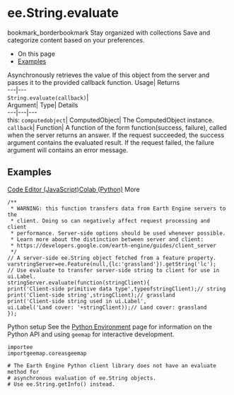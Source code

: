 
#  ee.String.evaluate 
bookmark_borderbookmark Stay organized with collections  Save and categorize content based on your preferences.
  * On this page
  * [Examples](https://developers.google.com/earth-engine/apidocs/ee-string-evaluate#examples)


Asynchronously retrieves the value of this object from the server and passes it to the provided callback function. 
Usage| Returns  
---|---  
`String.evaluate(callback)`|   
Argument| Type| Details  
---|---|---  
this: `computedobject`| ComputedObject| The ComputedObject instance.  
`callback`| Function| A function of the form function(success, failure), called when the server returns an answer. If the request succeeded, the success argument contains the evaluated result. If the request failed, the failure argument will contains an error message.  
## Examples
[Code Editor (JavaScript)](https://developers.google.com/earth-engine/apidocs/ee-string-evaluate#code-editor-javascript-sample)[Colab (Python)](https://developers.google.com/earth-engine/apidocs/ee-string-evaluate#colab-python-sample) More
```
/**
 * WARNING: this function transfers data from Earth Engine servers to the
 * client. Doing so can negatively affect request processing and client
 * performance. Server-side options should be used whenever possible.
 * Learn more about the distinction between server and client:
 * https://developers.google.com/earth-engine/guides/client_server
 */
// A server-side ee.String object fetched from a feature property.
varstringServer=ee.Feature(null,{lc:'grassland'}).getString('lc');
// Use evaluate to transfer server-side string to client for use in ui.Label.
stringServer.evaluate(function(stringClient){
print('Client-side primitive data type',typeofstringClient);// string
print('Client-side string',stringClient);// grassland
print('Client-side string used in ui.Label',
ui.Label('Land cover: '+stringClient));// Land cover: grassland
});
```
Python setup
See the [ Python Environment](https://developers.google.com/earth-engine/guides/python_install) page for information on the Python API and using `geemap` for interactive development.
```
importee
importgeemap.coreasgeemap
```
```
# The Earth Engine Python client library does not have an evaluate method for
# asynchronous evaluation of ee.String objects.
# Use ee.String.getInfo() instead.
```

